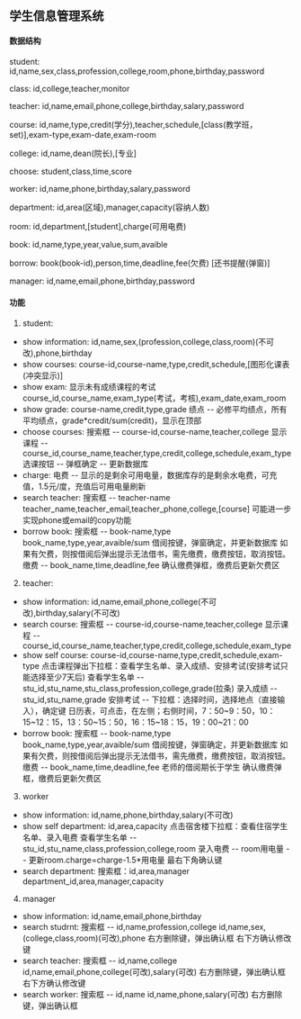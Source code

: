 ## 学生信息管理系统

#### 数据结构
student: id,name,sex,class,profession,college,room,phone,birthday,password

class: id,college,teacher,monitor

teacher: id,name,email,phone,college,birthday,salary,password

course: id,name,type,credit(学分),teacher,schedule,[class(教学班，set)],exam-type,exam-date,exam-room

college: id,name,dean(院长),[专业]

choose: student,class,time,score

worker: id,name,phone,birthday,salary,password

department: id,area(区域),manager,capacity(容纳人数)

room: id,department,[student],charge(可用电费)

book: id,name,type,year,value,sum,avaible

borrow: book(book-id),person,time,deadline,fee(欠费) [还书提醒(弹窗)]

manager: id,name,email,phone,birthday,password

#### 功能
1. student:
- show information: id,name,sex,(profession,college,class,room)(不可改),phone,birthday
- show courses: course-id,course-name,type,credit,schedule,[图形化课表(冲突显示)]
- show exam: 显示未有成绩课程的考试
	     course_id,course_name,exam_type(考试，考核),exam_date,exam_room
- show grade: course-name,credit,type,grade
	      绩点 -- 必修平均绩点，所有平均绩点，grade*credit/sum(credit)，显示在顶部
- choose courses: 搜索框 -- course-id,course-name,teacher,college
		  显示课程 -- course_id,course_name,teacher,type,credit,college,schedule,exam_type
		  选课按钮 -- 弹框确定 -- 更新数据库
- charge: 电费 -- 显示的是剩余可用电量，数据库存的是剩余水电费，可充值，1.5元/度，充值后可用电量刷新
- search teacher: 搜索框 -- teacher-name
		  teacher_name,teacher_email,teacher_phone,college,[course]
				可能进一步实现phone或email的copy功能
- borrow book: 搜索框 -- book-name,type
	       book_name,type,year,avaible/sum
	       借阅按键，弹窗确定，并更新数据库
	       如果有欠费，则按借阅后弹出提示无法借书，需先缴费，缴费按钮，取消按钮。
	       缴费 -- book_name,time,deadline,fee
	       确认缴费弹框，缴费后更新欠费区

2. teacher:
- show information: id,name,email,phone,college(不可改),birthday,salary(不可改)
- search course: 搜索框 -- course-id,course-name,teacher,college
	         显示课程 -- course_id,course_name,teacher,type,credit,college,schedule,exam_type
- show self course: course-id,course-name,type,credit,schedule,exam-type
		    点击课程弹出下拉框：查看学生名单、录入成绩、安排考试(安排考试只能选择至少7天后)
		    查看学生名单 -- stu_id,stu_name,stu_class,profession,college,grade(拉条)
		    录入成绩 -- stu_id,stu_name,grade
		    安排考试 -- 下拉框：选择时间，选择地点（直接输入），确定键
		                日历表，可点击，在左侧；右侧时间，7：50~9：50，10：15~12：15，13：50~15：50，16：15~18：15，19：00~21：00
- borrow book: 搜索框 -- book-name,type
	       book_name,type,year,avaible/sum
	       借阅按键，弹窗确定，并更新数据库
	       如果有欠费，则按借阅后弹出提示无法借书，需先缴费，缴费按钮，取消按钮。
	       缴费 -- book_name,time,deadline,fee   老师的借阅期长于学生
	       确认缴费弹框，缴费后更新欠费区

3. worker
- show information: id,name,phone,birthday,salary(不可改)
- show self department: id,area,capacity
			点击宿舍楼下拉框：查看住宿学生名单、录入电费
			查看学生名单 -- stu_id,stu_name,class,profession,college,room
			录入电费 -- room用电量 -- 更新room.charge=charge-1.5*用电量
			最右下角确认键
- search department: 搜索框：id,area,manager
		     department_id,area,manager,capacity

4. manager
- show information: id,name,email,phone,birthday
- search studrnt: 搜索框 -- id,name,profession,college
		  id,name,sex,(college,class,room)(可改),phone  右方删除键，弹出确认框
		  右下方确认修改键
- search teacher: 搜索框 -- id,name,college
		  id,name,email,phone,college(可改),salary(可改)  右方删除键，弹出确认框
		  右下方确认修改键
- search worker: 搜索框 -- id,name
	         id,name,phone,salary(可改)  右方删除键，弹出确认框
